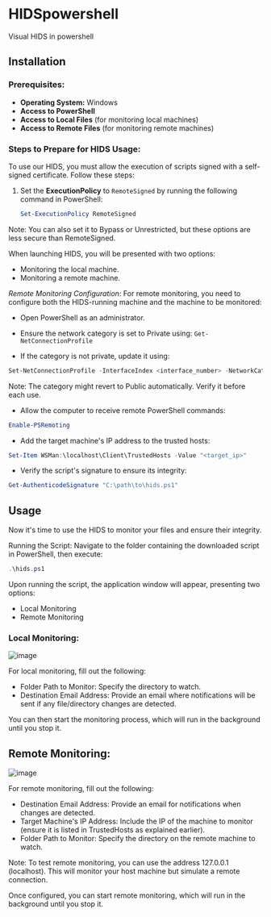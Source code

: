 # HIDSpowershell
Visual HIDS in powershell 

## Installation

### Prerequisites:
- **Operating System:** Windows
- **Access to PowerShell**
- **Access to Local Files** (for monitoring local machines)
- **Access to Remote Files** (for monitoring remote machines)

### Steps to Prepare for HIDS Usage:
To use our HIDS, you must allow the execution of scripts signed with a self-signed certificate. Follow these steps:

1. Set the **ExecutionPolicy** to `RemoteSigned` by running the following command in PowerShell:
   ```powershell
   Set-ExecutionPolicy RemoteSigned
   ```
   
Note: You can also set it to Bypass or Unrestricted, but these options are less secure than RemoteSigned.

When launching HIDS, you will be presented with two options:
- Monitoring the local machine.
- Monitoring a remote machine.

  
*Remote Monitoring Configuration*:
For remote monitoring, you need to configure both the HIDS-running machine and the machine to be monitored:

- Open PowerShell as an administrator.

- Ensure the network category is set to Private using: `Get-NetConnectionProfile`

- If the category is not private, update it using:

```powershell
Set-NetConnectionProfile -InterfaceIndex <interface_number> -NetworkCategory Private
```

Note: The category might revert to Public automatically. Verify it before each use.

- Allow the computer to receive remote PowerShell commands:
```powershell
Enable-PSRemoting
```

- Add the target machine's IP address to the trusted hosts:
```powershell
Set-Item WSMan:\localhost\Client\TrustedHosts -Value "<target_ip>"
```

- Verify the script's signature to ensure its integrity:

```powershell
Get-AuthenticodeSignature "C:\path\to\hids.ps1"
```


## Usage
Now it's time to use the HIDS to monitor your files and ensure their integrity.

Running the Script:
Navigate to the folder containing the downloaded script in PowerShell, then execute:

```powershell
.\hids.ps1
```

Upon running the script, the application window will appear, presenting two options:

- Local Monitoring
- Remote Monitoring


### Local Monitoring:

![image](https://github.com/user-attachments/assets/11632ba0-e351-47c6-8af7-c4b59fe55b87)


For local monitoring, fill out the following:

- Folder Path to Monitor: Specify the directory to watch.
- Destination Email Address: Provide an email where notifications will be sent if any file/directory changes are detected.
  
You can then start the monitoring process, which will run in the background until you stop it.

## Remote Monitoring:

![image](https://github.com/user-attachments/assets/78d0755a-50b2-4a04-a256-54e0e3ad8024)


For remote monitoring, fill out the following:

- Destination Email Address: Provide an email for notifications when changes are detected.
- Target Machine's IP Address: Include the IP of the machine to monitor (ensure it is listed in TrustedHosts as explained earlier).
- Folder Path to Monitor: Specify the directory on the remote machine to watch.

Note: To test remote monitoring, you can use the address 127.0.0.1 (localhost). This will monitor your host machine but simulate a remote connection.

Once configured, you can start remote monitoring, which will run in the background until you stop it.
